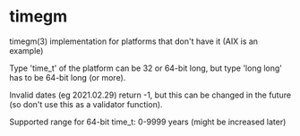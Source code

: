 # timegm

timegm(3) implementation for platforms that don't have it (AIX is an example)

Type 'time_t' of the platform can be 32 or 64-bit long,
but type 'long long' has to be 64-bit long (or more).

Invalid dates (eg 2021.02.29) return -1, but this can be changed in the
future (so don't use this as a validator function).

Supported range for 64-bit time_t: 0-9999 years (might be increased later)
